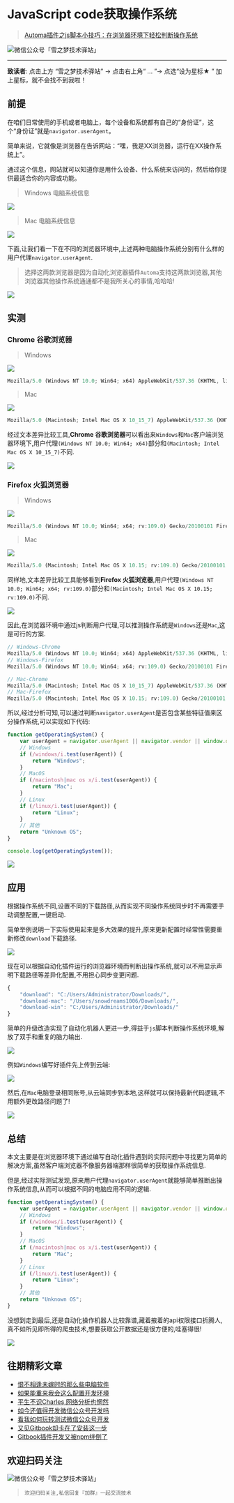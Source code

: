 # JavaScript code获取操作系统

> [Automa插件之js脚本小技巧：在浏览器环境下轻松判断操作系统](https://mp.weixin.qq.com/s?__biz=MzU3NTc1MDMwOQ==&mid=2247485303&idx=1&sn=c1313f02dd5d5fe026c0df24ea993fc0&chksm=fd1f2ebdca68a7ab1857dada18197666db99d0dc8c2311faa5505fd871da62eb04765629b483&token=391761210&lang=zh_CN#rd)

![微信公众号「雪之梦技术驿站」](/assets/picgo/de68dbb1ee06fe6cf066645411cb5579.gif)

---

**致读者**: 点击上方 “雪之梦技术驿站” → 点击右上角“ ... ”→ 点选“设为星标★ ” 加上星标，就不会找不到我啦！  

## 前提

在咱们日常使用的手机或者电脑上，每个设备和系统都有自己的“身份证”，这个“身份证”就是`navigator.userAgent`。

简单来说，它就像是浏览器在告诉网站：“嘿，我是XX浏览器，运行在XX操作系统上”。

通过这个信息，网站就可以知道你是用什么设备、什么系统来访问的，然后给你提供最适合你的内容或功能。

> Windows 电脑系统信息

![](/assets/picgo/f9f8e7ffbbdb55d633d8406aeaf2c612.png)

> Mac 电脑系统信息

![](/assets/picgo/8eb795ff92cfb95a2f0f2c6c093164ac.png)

下面,让我们看一下在不同的浏览器环境中,上述两种电脑操作系统分别有什么样的用户代理`navigator.userAgent`.

> 选择这两款浏览器是因为自动化浏览器插件`Automa`支持这两款浏览器,其他浏览器其他操作系统通通都不是我所关心的事情,哈哈哈!

![](/assets/picgo/571b74770298d81666541e4502128778.png)

## 实测

### Chrome 谷歌浏览器

> Windows

![](/assets/picgo/8a47c675416a800e517295869be5078a.png)

```js
Mozilla/5.0 (Windows NT 10.0; Win64; x64) AppleWebKit/537.36 (KHTML, like Gecko) Chrome/127.0.0.0 Safari/537.36
```

> Mac

![](/assets/picgo/40da4fc68149f07f391a94f6445228ce.png)

```js
Mozilla/5.0 (Macintosh; Intel Mac OS X 10_15_7) AppleWebKit/537.36 (KHTML, like Gecko) Chrome/127.0.0.0 Safari/537.36
```

经过文本差异比较工具,**Chrome 谷歌浏览器**可以看出来`Windows`和`Mac`客户端浏览器环境下,用户代理`(Windows NT 10.0; Win64; x64)`部分和`(Macintosh; Intel Mac OS X 10_15_7)`不同.

![](/assets/picgo/e1a486f58bccb955b36226ee8c440331.png)

### Firefox 火狐浏览器

> Windows

![](/assets/picgo/c751e17a00d60d64eb357737740d3d86.png)

```js
Mozilla/5.0 (Windows NT 10.0; Win64; x64; rv:109.0) Gecko/20100101 Firefox/116.0
```

> Mac

![](/assets/picgo/3dc49691e09bad377f36b1a7ee46b988.png)

```js
Mozilla/5.0 (Macintosh; Intel Mac OS X 10.15; rv:109.0) Gecko/20100101 Firefox/116.0
```

同样地,文本差异比较工具能够看到**Firefox 火狐浏览器**,用户代理`(Windows NT 10.0; Win64; x64; rv:109.0)`部分和`(Macintosh; Intel Mac OS X 10.15; rv:109.0)`不同.

![](/assets/picgo/29d0c0521754b5b4161bc6bed40f64c4.png)

因此,在浏览器环境中通过js判断用户代理,可以推测操作系统是`Windows`还是`Mac`,这是可行的方案.

```js
// Windows-Chrome
Mozilla/5.0 (Windows NT 10.0; Win64; x64) AppleWebKit/537.36 (KHTML, like Gecko) Chrome/127.0.0.0 Safari/537.36
// Windows-Firefox
Mozilla/5.0 (Windows NT 10.0; Win64; x64; rv:109.0) Gecko/20100101 Firefox/116.0

// Mac-Chrome
Mozilla/5.0 (Macintosh; Intel Mac OS X 10_15_7) AppleWebKit/537.36 (KHTML, like Gecko) Chrome/127.0.0.0 Safari/537.36
// Mac-Firefox
Mozilla/5.0 (Macintosh; Intel Mac OS X 10.15; rv:109.0) Gecko/20100101 Firefox/116.0
```

所以,经过分析可知,可以通过判断`navigator.userAgent`是否包含某些特征值来区分操作系统,可以实现如下代码:

```js
function getOperatingSystem() {
    var userAgent = navigator.userAgent || navigator.vendor || window.opera;
    // Windows
    if (/windows/i.test(userAgent)) {
        return "Windows";
    }
    // MacOS
    if (/macintosh|mac os x/i.test(userAgent)) {
        return "Mac";
    }
    // Linux
    if (/linux/i.test(userAgent)) {
        return "Linux";
    }
    // 其他
    return "Unknown OS";
}

console.log(getOperatingSystem());
```

![](/assets/picgo/8d9c256aa83db9d6ab74ad0f67fb87bf.png)

## 应用

根据操作系统不同,设置不同的下载路径,从而实现不同操作系统同步时不再需要手动调整配置,一键启动.

简单举例说明一下实际使用起来是多大效果的提升,原来更新配置时经常性需要重新修改`download`下载路径.

![](/assets/picgo/89adbd576346551f64ccef1cd1766d4c.png)

现在可以根据自动化插件运行的浏览器环境而判断出操作系统,就可以不用显示声明下载路径等差异化配置,不用担心同步变更问题.

```js
{
    "download": "C:/Users/Administrator/Downloads/",
    "download-mac": "/Users/snowdreams1006/Downloads/",
    "download-win": "C:/Users/Administrator/Downloads/"
}
```

简单的升级改造实现了自动化机器人更进一步,得益于`js`脚本判断操作系统环境,解放了双手和重复的脑力输出.

![](/assets/picgo/0c2cf62c34797be68dcccef952ba10e0.png)

例如`Windows`编写好插件先上传到云端:

![](/assets/picgo/32e486f443a552c1724e15dd2c7ee6cc.png)

然后,在`Mac`电脑登录相同账号,从云端同步到本地,这样就可以保持最新代码逻辑,不用额外更改路径问题了!

![](/assets/picgo/13e86e7d10102b983da63a2bdb3d36dd.png)

## 总结

本文主要是在浏览器环境下通过编写自动化插件遇到的实际问题中寻找更为简单的解决方案,虽然客户端浏览器不像服务器端那样很简单的获取操作系统信息.

但是,经过实际测试发现,原来用户代理`navigator.userAgent`就能够简单推断出操作系统信息,从而可以根据不同的电脑应用不同的逻辑.

```js
function getOperatingSystem() {
    var userAgent = navigator.userAgent || navigator.vendor || window.opera;
    // Windows
    if (/windows/i.test(userAgent)) {
        return "Windows";
    }
    // MacOS
    if (/macintosh|mac os x/i.test(userAgent)) {
        return "Mac";
    }
    // Linux
    if (/linux/i.test(userAgent)) {
        return "Linux";
    }
    // 其他
    return "Unknown OS";
}
```

没想到走到最后,还是自动化操作机器人比较靠谱,藏着掖着的api权限接口折腾人,真不如所见即所得的爬虫技术,想要获取公开数据还是很方便的,哇塞得很!

![](/assets/picgo/e631ce52dcb48a9fa39a44abde983d24.png)

## 往期精彩文章

- [恨不相逢未嫁时的那么些电脑软件](https://mp.weixin.qq.com/s?__biz=MzU3NTc1MDMwOQ==&mid=2247484698&idx=1&sn=c874dbfa2f3550b4ea1e88854d4ef80d&chksm=fd1f2cd0ca68a5c6dffa5bf67da755a09aee73d26bb97e67f42d18e0463d3cad2a2fe9e1703f&token=870849709&lang=zh_CN#rd)
- [如果能重来我会这么配置开发环境](https://mp.weixin.qq.com/s?__biz=MzU3NTc1MDMwOQ==&mid=2247484699&idx=1&sn=bf678eda78398a89ed8c944314054427&chksm=fd1f2cd1ca68a5c7a55d5d9e61a7cf928082daeb6a3916b47d66c5659733c5124cf805371c03&token=870849709&lang=zh_CN#rd)
- [平生不识Charles,网络分析也惘然](https://mp.weixin.qq.com/s?__biz=MzU3NTc1MDMwOQ==&mid=2247484761&idx=1&sn=9a0ec918d2a1c0b9cae94d794cff587b&chksm=fd1f2c93ca68a585c2f7278a8018baedfe95c68010b88f77b6743f4bd8dfc6e7b0562d1a953a&token=870849709&lang=zh_CN#rd)
- [如今还值得开发微信公众号开发吗](https://mp.weixin.qq.com/s?__biz=MzU3NTc1MDMwOQ==&mid=2247485083&idx=1&sn=edeb79ba4dfe1d838e48bd1f1efd034a&chksm=fd1f2f51ca68a647fc8dcea35f6973dd36bcc0d50687a6dd2aa5761700e281dcf5c007f0d49e&token=110724280&lang=zh_CN#rd)
- [看我如何玩转测试微信公众号开发](https://mp.weixin.qq.com/s?__biz=MzU3NTc1MDMwOQ==&mid=2247485114&idx=1&sn=0eb97f345505bb868e0c2b29c50ba577&chksm=fd1f2f70ca68a666e7e0ed08c7662b36d77617eb02d43f6014fffe0dadb1f7cd941984df3cb5&token=110724280&lang=zh_CN#rd)
- [又见Gitbook却卡在了安装这一步](https://mp.weixin.qq.com/s?__biz=MzU3NTc1MDMwOQ==&mid=2247485189&idx=1&sn=e4ba7b0ad77ee2a6320360e1cb5fb6c3&chksm=fd1f2ecfca68a7d95b0f996696991aabc78d8e5efa1268e8e1434ca797c95c9bdddb5719d0ba&token=2002773743&lang=zh_CN#rd)
- [Gitbook插件开发又被npm绊倒了](https://mp.weixin.qq.com/s?__biz=MzU3NTc1MDMwOQ==&mid=2247485185&idx=1&sn=2a5931d89ae19ca6b29f9b37bcbffa8f&chksm=fd1f2ecbca68a7ddf2cf036dac68587e7adaf0bbc5746254d3d3d42f7958582a2687390548e8&token=2002773743&lang=zh_CN#rd)

## 欢迎扫码关注

![微信公众号「雪之梦技术驿站」](/assets/picgo/5a1e568689707dad2aa213fa712046b0.jpg)

> `欢迎扫码关注,私信回复『加群』一起交流技术`